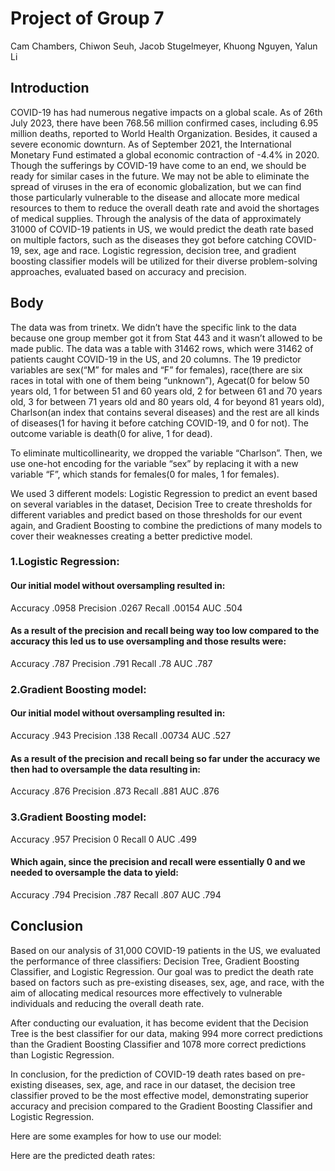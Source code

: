 # Project of Group 7

Cam Chambers, Chiwon Seuh, Jacob Stugelmeyer, Khuong Nguyen, Yalun Li

## Introduction

COVID-19 has had numerous negative impacts on a global scale. As of 26th July 2023, there have been 768.56 million confirmed cases, including 6.95 million deaths, reported to World Health Organization. Besides, it caused a severe economic downturn. As of September 2021, the International Monetary Fund estimated a global economic contraction of -4.4% in 2020. 
Though the sufferings by COVID-19 have come to an end, we should be ready for similar cases in the future. We may not be able to eliminate the spread of viruses in the era of economic globalization, but we can find those particularly vulnerable to the disease and allocate more medical resources to them to reduce the overall death rate and avoid the shortages of medical supplies. Through the analysis of the data of approximately 31000 of COVID-19 patients in US, we would predict the death rate based on multiple factors, such as the diseases they got before catching COVID-19, sex, age and race. Logistic regression, decision tree, and gradient boosting classifier models will be utilized for their diverse problem-solving approaches, evaluated based on accuracy and precision.


## Body
The data was from trinetx. We didn’t have the specific link to the data because one group member got it from Stat 443 and it wasn’t allowed to be made public. The data was a table with 31462 rows, which were 31462 of patients caught COVID-19 in the US, and 20 columns. The 19 predictor variables are sex(“M” for males and “F” for females), race(there are six races in total with one of them being “unknown”), Agecat(0 for below 50 years old, 1 for between 51 and 60 years old, 2 for between 61 and 70 years old, 3 for between 71 years old and 80 years old, 4 for beyond 81 years old), Charlson(an index that contains several diseases) and the rest are all kinds of diseases(1 for having it before catching COVID-19, and 0 for not). The outcome variable is death(0 for alive, 1 for dead). 

To eliminate multicollinearity, we dropped the variable “Charlson”. Then, we use one-hot encoding for the variable “sex” by replacing it with a new variable “F”, which stands for females(0 for males, 1 for females).

We used 3 different models: Logistic Regression to predict an event based on several variables in the dataset, Decision Tree to create thresholds for different variables and predict based on those thresholds for our event again, and Gradient Boosting to combine the predictions of many models to cover their weaknesses creating a better predictive model.


### 1.Logistic Regression:

#### Our initial model without oversampling resulted in: 



Accuracy
.0958
Precision
.0267
Recall
.00154
AUC
.504


#### As a result of the precision and recall being way too low compared to the accuracy this led us to use oversampling and those results were:

Accuracy
.787
Precision
.791
Recall
.78
AUC
.787




### 2.Gradient Boosting model:

#### Our initial model without oversampling resulted in: 


Accuracy
.943
Precision
.138
Recall
.00734
AUC
.527


#### As a result of the precision and recall being so far under the accuracy we then had to oversample the data resulting in:


Accuracy
.876
Precision
.873
Recall
.881
AUC
.876









### 3.Gradient Boosting model:


Accuracy
.957
Precision
0
Recall
0
AUC
.499






#### Which again, since the precision and recall were essentially 0 and we needed to oversample the data to yield:
 

Accuracy
.794
Precision
.787
Recall
.807
AUC
.794



## Conclusion

Based on our analysis of 31,000 COVID-19 patients in the US, we evaluated the performance of three classifiers: Decision Tree, Gradient Boosting Classifier, and Logistic Regression. Our goal was to predict the death rate based on factors such as pre-existing diseases, sex, age, and race, with the aim of allocating medical resources more effectively to vulnerable individuals and reducing the overall death rate. 

After conducting our evaluation, it has become evident that the Decision Tree is the best classifier for our data, making 994 more correct predictions than the Gradient Boosting Classifier and 1078 more correct predictions than Logistic Regression.

In conclusion, for the prediction of COVID-19 death rates based on pre-existing diseases, sex, age, and race in our dataset, the decision tree classifier proved to be the most effective model, demonstrating superior accuracy and precision compared to the Gradient Boosting Classifier and Logistic Regression.

Here are some examples for how to use our model:

Here are the predicted death rates:



